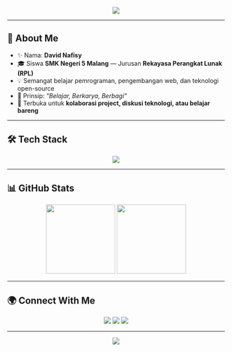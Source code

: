 <!-- Banner / Header -->
<p align="center">
  <img src="https://capsule-render.vercel.app/api?type=waving&color=gradient&height=180&section=header&text=David%20Nafisy&fontSize=40&fontAlignY=35&desc=Full%20Stack%20Dev%20in%20the%20making%20🚀&descAlignY=55&animation=fadeIn" />
</p>

---

## 👋 About Me
- ✨ Nama: **David Nafisy**  
- 🎓 Siswa **SMK Negeri 5 Malang** — Jurusan **Rekayasa Perangkat Lunak (RPL)**  
- 💡 Semangat belajar pemrograman, pengembangan web, dan teknologi open-source  
- 📖 Prinsip: *"Belajar, Berkarya, Berbagi"*  
- 🤝 Terbuka untuk **kolaborasi project, diskusi teknologi, atau belajar bareng**  

---

## 🛠️ Tech Stack
<p align="center">
  <img src="https://skillicons.dev/icons?i=html,css,js,php,python,cpp,react,nodejs,mysql,git,github,vscode" />
</p>

---

## 📊 GitHub Stats
<p align="center">
  <img src="https://github-readme-stats.vercel.app/api?username=davidnfy&show_icons=true&theme=tokyonight" height="160" />
  <img src="https://github-readme-streak-stats.herokuapp.com/?user=davidnfy&theme=tokyonight" height="160" />
</p>

---

## 🌍 Connect With Me
<p align="center">
  <a href="https://github.com/davidnfy"><img src="https://img.shields.io/badge/GitHub-181717?style=for-the-badge&logo=github&logoColor=white"/></a>
  <a href="www.linkedin.com/in/davidnafisy"><img src="https://img.shields.io/badge/LinkedIn-0077B5?style=for-the-badge&logo=linkedin&logoColor=white"/></a>
  <a href="mail.davidnafisy@gmail.com"><img src="https://img.shields.io/badge/Email-D14836?style=for-the-badge&logo=gmail&logoColor=white"/></a>
</p>

---

<!-- Footer -->
<p align="center">
  <img src="https://capsule-render.vercel.app/api?type=waving&color=gradient&height=120&section=footer" />
</p>
